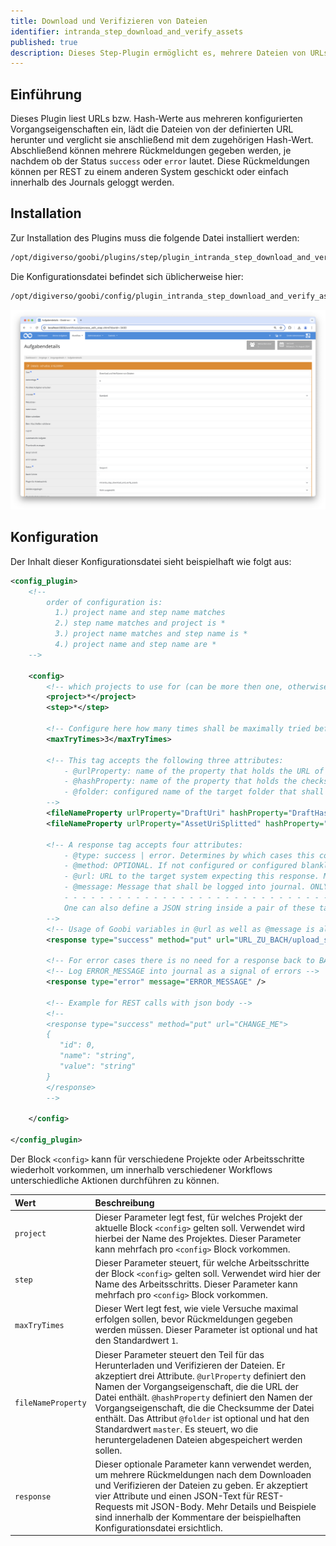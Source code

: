 ```yaml
---
title: Download und Verifizieren von Dateien
identifier: intranda_step_download_and_verify_assets
published: true
description: Dieses Step-Plugin ermöglicht es, mehrere Dateien von URLs herunterzuladen und mit Checksummen zu verifizieren, die als Vorgangseigenschaften festgelegt wurden. Rückmeldungen über den Verlauf können zu verschiedenen Systemen oder auch lokal innerhalb des Journals gespeichert werden.
---
```

## Einführung
Dieses Plugin liest URLs bzw. Hash-Werte aus mehreren konfigurierten Vorgangseigenschaften ein, lädt die Dateien von der definierten URL herunter und verglicht sie anschließend mit dem zugehörigen Hash-Wert. Abschließend können mehrere Rückmeldungen gegeben werden, je nachdem ob der Status `success` oder `error` lautet. Diese Rückmeldungen können per REST zu einem anderen System geschickt oder einfach innerhalb des Journals geloggt werden.


## Installation
Zur Installation des Plugins muss die folgende Datei installiert werden:

```bash
/opt/digiverso/goobi/plugins/step/plugin_intranda_step_download_and_verify_assets-base.jar
```

Die Konfigurationsdatei befindet sich üblicherweise hier:

```bash
/opt/digiverso/goobi/config/plugin_intranda_step_download_and_verify_assets.xml
```

![Auswahl des Plugsins zur Durchführung des Arbeitschrittes](screen1_de.png)

## Konfiguration
Der Inhalt dieser Konfigurationsdatei sieht beispielhaft wie folgt aus:

```xml
<config_plugin>
    <!--
        order of configuration is:
          1.) project name and step name matches
          2.) step name matches and project is *
          3.) project name matches and step name is *
          4.) project name and step name are *
    -->

    <config>
        <!-- which projects to use for (can be more then one, otherwise use *) -->
        <project>*</project>
        <step>*</step>

        <!-- Configure here how many times shall be maximally tried before reporting final results. OPTIONAL. DEFAULT 1. -->
        <maxTryTimes>3</maxTryTimes>

        <!-- This tag accepts the following three attributes:
            - @urlProperty: name of the property that holds the URL of the file
            - @hashProperty: name of the property that holds the checksum of the file
            - @folder: configured name of the target folder that shall be used to download the file. OPTIONAL. DEFAULT master.
        -->
        <fileNameProperty urlProperty="DraftUri" hashProperty="DraftHash" folder="master" />
        <fileNameProperty urlProperty="AssetUriSplitted" hashProperty="AssetHashSplitted" folder="master" />

        <!-- A response tag accepts four attributes:
            - @type: success | error. Determines by which cases this configured response shall be activated.
            - @method: OPTIONAL. If not configured or configured blankly, then the response will be performed via journal logs. Non-blank configuration options are: put | post | patch.
            - @url: URL to the target system expecting this response. MANDATORY if @method is not blank..
            - @message: Message that shall be logged into journal. ONLY needed when @method is blank.
            - - - - - - - - - - - - - - - - - - - - - - - - - - - - - - - - - - - - - - - - - - - - - - - - - - - - - - - - - - - - - - - - - - - - - - - - - - - - -
            One can also define a JSON string inside a pair of these tags, which will be used as JSON body to shoot a REST request.
        -->
        <!-- Usage of Goobi variables in @url as well as @message is allowed. -->
        <response type="success" method="put" url="URL_ZU_BACH/upload_successful/{meta.ThesisId}" />

        <!-- For error cases there is no need for a response back to BACH, but an error message should be logged into journal. -->
        <!-- Log ERROR_MESSAGE into journal as a signal of errors -->
        <response type="error" message="ERROR_MESSAGE" />

        <!-- Example for REST calls with json body -->
        <!--
        <response type="success" method="put" url="CHANGE_ME">
        {
           "id": 0,
           "name": "string",
           "value": "string"
        }
        </response>
        -->

    </config>

</config_plugin>
```

Der Block `<config>` kann für verschiedene Projekte oder Arbeitsschritte wiederholt vorkommen, um innerhalb verschiedener Workflows unterschiedliche Aktionen durchführen zu können.

| Wert | Beschreibung |
| :--- | :--- |
| `project` | Dieser Parameter legt fest, für welches Projekt der aktuelle Block `<config>` gelten soll. Verwendet wird hierbei der Name des Projektes. Dieser Parameter kann mehrfach pro `<config>` Block vorkommen. |
| `step` | Dieser Parameter steuert, für welche Arbeitsschritte der Block `<config>` gelten soll. Verwendet wird hier der Name des Arbeitsschritts. Dieser Parameter kann mehrfach pro `<config>` Block vorkommen. |
| `maxTryTimes` | Dieser Wert legt fest, wie viele Versuche maximal erfolgen sollen, bevor Rückmeldungen gegeben werden müssen. Dieser Parameter ist optional und hat den Standardwert `1`. |
| `fileNameProperty` | Dieser Parameter steuert den Teil für das Herunterladen und Verifizieren der Dateien. Er akzeptiert drei Attribute. `@urlProperty` definiert den Namen der Vorgangseigenschaft, die die URL der Datei enthält. `@hashProperty` definiert den Namen der Vorgangseigenschaft, die die Checksumme der Datei enthält. Das Attribut `@folder` ist optional und hat den Standardwert `master`. Es steuert, wo die heruntergeladenen Dateien abgespeichert werden sollen.  |
| `response` | Dieser optionale Parameter kann verwendet werden, um mehrere Rückmeldungen nach dem Downloaden und Verifizieren der Dateien zu geben. Er akzeptiert vier Attribute und einen JSON-Text für REST-Requests mit JSON-Body. Mehr Details und Beispiele sind innerhalb der Kommentare der beispielhaften Konfigurationsdatei ersichtlich. |
